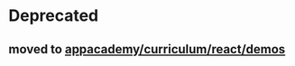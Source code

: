 # Deprecated

## moved to [appacademy/curriculum/react/demos](https://github.com/appacademy/curriculum/tree/master/react/demos/jsx-demo-skeleton)